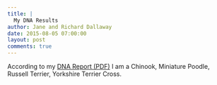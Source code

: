 ```yaml
---
title: |
  My DNA Results
author: Jane and Richard Dallaway
date: 2015-08-05 07:00:00
layout: post
comments: true
---
```


According to my <a href="/media/bull-dan.pdf">DNA Report (PDF)</a> I am a Chinook, Miniature Poodle, Russell Terrier, Yorkshire Terrier Cross.


